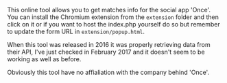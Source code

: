 This online tool allows you to get matches info for the social app 'Once'.  
You can install the Chromium extension from the `extension` folder and then click
 on it or if you want to host the index.php yourself do so but remember to update 
 the form URL in `extension/popup.html`.  
  
When this tool was released in 2016 it was properly retrieving data from their API, I've just
 checked in February 2017 and it doesn't seem to be working as well as before.  


Obviously this tool have no affialiation with the company behind 'Once'.